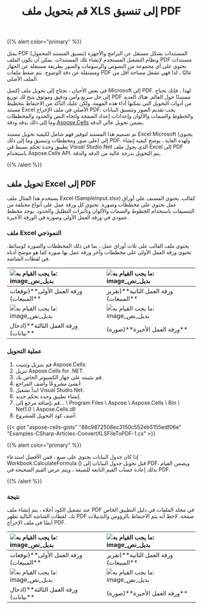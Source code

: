 ﻿---
title: قم بتحويل ملف XLS إلى تنسيق PDF
type: docs
weight: 30
url: /ar/net/convert-an-xls-file-to-pdf-format/
---
{{% alert color="primary" %}}

يمثل PDF (تنسيق المستند المحمول) المستندات بشكل مستقل عن البرامج والأجهزة ونظام التشغيل المستخدم لإنشاء تلك المستندات. يمكن أن يكون الملف PDF مستندات تحتوي على أي مجموعة من النصوص والرسومات والصور بطريقة مستقلة عن الجهاز ومستقلة عن دقة الوضوح. يتم ضغط ملفات PDF غالبًا ، لذا فهي تشغل مساحة أقل من الملف الأصلي.

 في بعض الأحيان ، تحتاج إلى تحويل ملف إكسل Microsoft إلى PDF. لهذا ، فإنك تحتاج إلى حل سريع وآمن ودقيق وموثوق يتيح لك توزيع PDF مستندًا حول العالم. هناك العديد من أدوات التحويل التي يمكنها أداء هذه المهمة. ولكن عليك التأكد من الاحتفاظ بتخطيط مستند Excel الأصلي في ملف الإخراج PDF. يجب تقديم الصور وتنسيق البيانات والخطوط والسمات والألوان وإعدادات إعداد الصفحة واتجاه النص والحدود والمخططات وما إلى ذلك بدقة ودقة.[Aspose.Cells](https://products.aspose.com/cells/net/) يضمن تحويل عالي الدقة.

تم تصميم هذا المستند لتوفير فهم شامل لكيفية تحويل مستند Excel Microsoft (يحتوي على صور ومخططات وتنسيق وما إلى ذلك) إلى PDF. ولهذه الغاية ، يوضح كيفية إنشاء تطبيق وحدة تحكم بسيط في Visual Studio.Net الذي يحول ملف Excel إلى PDF باستخدام Aspose.Cells API. يتم التحويل بدرجة عالية من الدقة والدقة.

{{% /alert %}}

## **تحويل ملف Excel إلى PDF**

يستخدم هذا المثال ملف Excel (SampleInput.xlsx) كقالب. يحتوي المصنف على أوراق عمل تحتوي على مخططات وصورة. تحتوي كل ورقة عمل على أنواع مختلفة من التنسيقات باستخدام الخطوط والسمات والألوان وتأثيرات التظليل والحدود. يوجد مخطط عمودي في ورقة العمل الأولى وصورة في الورقة الأخيرة.

### **ملف Excel النموذجي**

يحتوي ملف القالب على ثلاث أوراق عمل ، بما في ذلك المخططات والصورة كوسائط. تحتوي ورقة العمل الأولى على مخططات وآخر ورقة عمل بها صورة كما هو موضح أدناه في لقطات الشاشة.

|![ما يجب القيام به: image_بديل_نص](Convert_an_XLS_File_to_PDF_Sheet1.png)|![ما يجب القيام به: image_بديل_نص](Convert_an_XLS_File_to_PDF_Sheet2.png)|
|:- |:- |
| ورقة العمل الأولى**(توقعات المبيعات)**| ورقة العمل الثانية**(تقرير المبيعات)**|
|![ما يجب القيام به: image_بديل_نص](Convert_an_XLS_File_to_PDF_Sheet3.png)|![ما يجب القيام به: image_بديل_نص](Convert_an_XLS_File_to_PDF_Sheet4.png)|
| ورقة العمل الثالثة**(ادخال بيانات)**| ورقة العمل الأخيرة**(صورة)**|

### **عملية التحويل**

1. قم بتنزيل وتثبيت Aspose.Cells:
 1. تنزيل Aspose.Cells for .NET.
 1. قم بتثبيته على جهاز الكمبيوتر الخاص بك.
1. أنشئ مشروعًا وأضف المراجع:
 1. ابدأ تشغيل Visual Studio.Net.
 1. إنشاء تطبيق وحدة تحكم جديد.
 1. قم بإضافة مرجع إلى… \ Program Files \ Aspose \ Aspose.Cells \ Bin \ Net1.0 \ Aspose.Cells.dll
1. أضف كود التحويل للمشروع:

{{< gist "aspose-cells-gists" "88c9872508ec3150c552eb5155edf06e" "Examples-CSharp-Articles-ConvertXLSFileToPDF-1.cs" >}}

{{% alert color="primary" %}}

إذا كان جدول البيانات يحتوي على صيغ ، فمن الأفضل استدعاء Workbook.CalculateFormula () قبل تحويل جدول البيانات إلى PDF. ويضمن القيام بذلك إعادة حساب القيم التابعة للصيغة ، ويتم عرض القيم الصحيحة في PDF.

{{% /alert %}}

### **نتيجة**

عند تشغيل الكود أعلاه ، يتم إنشاء ملف PDF في مجلد الملفات في دليل التطبيق الخاص بك.
لقطات الشاشة التالية تظهر PDF صفحة. لاحظ أنه يتم الاحتفاظ بالرؤوس والتذييلات أيضًا في ملف الإخراج PDF.

|![ما يجب القيام به: image_بديل_نص](Convert_an_XLS_File_to_PDF_Converted1.png)|![ما يجب القيام به: image_بديل_نص](Convert_an_XLS_File_to_PDF_Converted2.png)|
|:- |:- |
| ورقة العمل الأولى**(توقعات المبيعات)**| ورقة العمل الثانية**(تقرير المبيعات)**|
|![ما يجب القيام به: image_بديل_نص](Convert_an_XLS_File_to_PDF_Converted3.png)|![ما يجب القيام به: image_بديل_نص](Convert_an_XLS_File_to_PDF_Converted4.png)|
| ورقة العمل الثالثة**(ادخال بيانات)**| ورقة العمل الأخيرة**(صورة)**|
